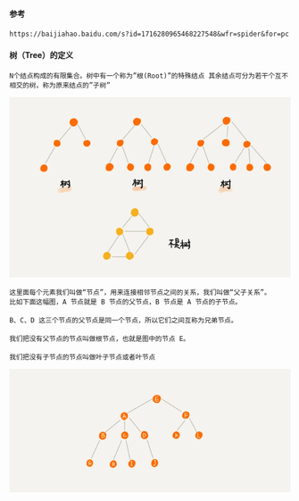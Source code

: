 
#### 参考
```
https://baijiahao.baidu.com/s?id=1716280965468227548&wfr=spider&for=pc
```

#### 树（Tree）的定义
```
N个结点构成的有限集合。树中有一个称为”根(Root)”的特殊结点 其余结点可分为若干个互不相交的树，称为原来结点的”子树”
```
![](./树1.png)

```
这里面每个元素我们叫做“节点”，用来连接相邻节点之间的关系，我们叫做“父子关系”。
比如下面这幅图，A 节点就是 B 节点的父节点，B 节点是 A 节点的子节点。

B、C、D 这三个节点的父节点是同一个节点，所以它们之间互称为兄弟节点。

我们把没有父节点的节点叫做根节点，也就是图中的节点 E。

我们把没有子节点的节点叫做叶子节点或者叶节点
```
![](./树2.png)
